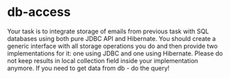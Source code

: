 # db-access

Your task is to integrate storage of emails from previous task with SQL databases using both pure JDBC API and Hibernate.
You should create a generic interface with all storage operations you do and then provide two implementations for it: one using JDBC and one using Hibernate. 
Please do not keep results in local collection field inside your implementation anymore. If you need to get data from db - do the query!
